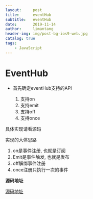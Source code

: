 ```yaml
---
layout:     post
title:      eventHub
subtitle:   eventHub
date:       2019-11-14
author:     limantang
header-img: img/post-bg-ios9-web.jpg
catalog: true
tags:
    - JavaScript
---
```


# EventHub

- 首先确定eventHub支持的API

	1. 支持on
	2. 支持emit
	3. 支持off
	4. 支持once
	
具体实现请看源码

实现的大体思路

1. on是事件注册, 也就是订阅
2. Emit是事件触发, 也就是发布
3. off解绑事件注册
4. once注册只执行一次的事件

**源码地址**

[源码地址](https://github.com/neo-to/blog-source-code/blob/master/src/eventHub/index.ts)